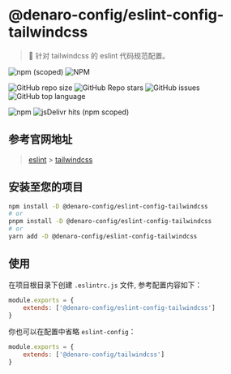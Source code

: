# @denaro-config/eslint-config-tailwindcss

> :tada: 针对 tailwindcss 的 eslint 代码规范配置。

![npm (scoped)](https://img.shields.io/npm/v/%40denaro-config/eslint-config-tailwindcss)
![NPM](https://img.shields.io/npm/l/%40denaro-config%2Feslint-config-tailwindcss)

![GitHub repo size](https://img.shields.io/github/repo-size/denaro-org/frontend-engineering-config)
![GitHub Repo stars](https://img.shields.io/github/stars/denaro-org/frontend-engineering-config)
![GitHub issues](https://img.shields.io/github/issues/denaro-org/frontend-engineering-config)
![GitHub top language](https://img.shields.io/github/languages/top/denaro-org/frontend-engineering-config)

![npm](https://img.shields.io/npm/dw/%40denaro-config/eslint-config-tailwindcss)
![jsDelivr hits (npm scoped)](https://img.shields.io/jsdelivr/npm/hd/%40denaro-config%2Feslint-config-tailwindcss)

## 参考官网地址

> [eslint](https://eslint.org/) > [tailwindcss](https://tailwindcss.com/)

## 安装至您的项目

```bash
npm install -D @denaro-config/eslint-config-tailwindcss
# or
pnpm install -D @denaro-config/eslint-config-tailwindcss
# or
yarn add -D @denaro-config/eslint-config-tailwindcss
```

## 使用

在项目根目录下创建 `.eslintrc.js` 文件, 参考配置内容如下：

```js
module.exports = {
    extends: ['@denaro-config/eslint-config-tailwindcss']
}
```

你也可以在配置中省略 `eslint-config`：

```js
module.exports = {
    extends: ['@denaro-config/tailwindcss']
}
```
